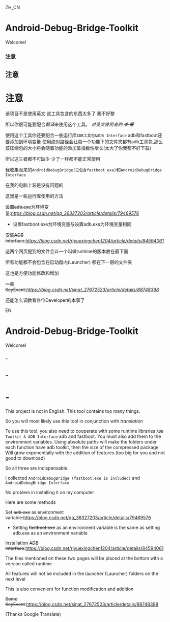 ZH_CN

# Android-Debug-Bridge-Toolkit

Welcome!

### 注意

## 注意

# 注意

该项目不是使用英文  这工具包含的东西太多了 我不好整

所以你很可能要配合*翻译*来使用这个工具。 *对英文使用者的 ~~关 爱~~*

使用这个工具你还要配合一些运行库`ADB工具包&ADB Interface` adb和fastboot还要添加到环境变量 使用绝对路径会让每一个功能下的文件夹都有adb工具包,那么该压缩包的大小将会随着功能的添加呈指数性增长(太大了你我都不好下载)

所以这三者都不可缺少 少了一样都不能正常使用

我收集而来的`AndroidDebugBridge(已包含fastboot.exe)`和`AndroidDebugBridge Interface`

在我的电脑上装是没有问题的

这里是一些运行库使用的方法

设置~~adb.exe~~为环境变量:*https://blog.csdn.net/qq_36327203/article/details/79469576*

* 设置fastboot.exe为环境变量与设置adb.exe为环境变量相同

安装~~ADB Interface~~:*https://blog.csdn.net/riyuexingchen1204/article/details/84594061*

这两个网页提到的文件会以一个叫做runtime的版本放在最下面

所有功能都不会包含在启动器内(Launcher) 都在下一层的文件夹

这也是方便功能修改和增加

~~一些KeyEvent~~:*https://blog.csdn.net/sinat_27672523/article/details/88748398*

还能怎么调教看各位Developer的本事了

EN

# Android-Debug-Bridge-Toolkit

 Welcome!

 ### -

 ## -

 # -

 This project is not in English. This tool contains too many things.

 So you will most likely use this tool in conjunction with *translation*  

 To use this tool, you also need to cooperate with some runtime libraries `ADB Toolkit & ADB Interface` adb and fastboot. You must also add them to the environment variables. Using absolute paths will make the folders under each function have adb toolkit, then the size of the compressed package  Will grow exponentially with the addition of features (too big for you and not good to download)

 So all three are indispensable.

 I collected `AndroidDebugBridge (fastboot.exe is included)` and `AndroidDebugBridge Interface`

 No problem in installing it on my computer

 Here are some methods

 Set ~~adb.exe~~ as environment variable:https://blog.csdn.net/qq_36327203/article/details/79469576

 * Setting ~~fastboot.exe~~ as an environment variable is the same as setting adb.exe as an environment variable

 Installation ~~ADB Interface~~:https://blog.csdn.net/riyuexingchen1204/article/details/84594061

 The files mentioned on these two pages will be placed at the bottom with a version called runtime

 All features will not be included in the launcher (Launcher) folders on the next level

 This is also convenient for function modification and addition

 ~~Some KeyEvent~~:https://blog.csdn.net/sinat_27672523/article/details/88748398

(Thanks Google Translate)
